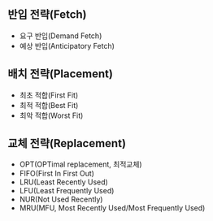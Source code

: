 ## 반입 전략(Fetch)
- 요구 반입(Demand Fetch)
- 예상 반입(Anticipatory Fetch)
## 배치 전략(Placement)
- 최초 적합(First Fit)
- 최적 적합(Best Fit)
- 최악 적합(Worst Fit)
## 교체 전략(Replacement)
- OPT(OPTimal replacement, 최적교체)
- FIFO(First In First Out)
- LRU(Least Recently Used)
- LFU(Least Frequently Used)
- NUR(Not Used Recently)
- MRU(MFU, Most Recently Used/Most Frequently Used)
